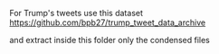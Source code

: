 For Trump's tweets use this dataset https://github.com/bpb27/trump_tweet_data_archive

and extract inside this folder only the condensed files
